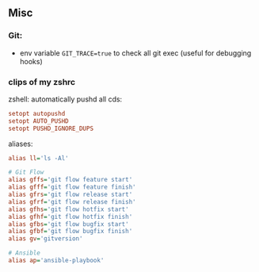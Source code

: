 ## Misc

### Git:

- env variable `GIT_TRACE=true` to check all git exec (useful for debugging hooks)


### clips of my zshrc 

zshell: automatically pushd all cds:

```ini
setopt autopushd
setopt AUTO_PUSHD
setopt PUSHD_IGNORE_DUPS
```

aliases:
```ini 
alias ll='ls -Al'

# Git Flow
alias gffs='git flow feature start'
alias gfff='git flow feature finish'
alias gfrs='git flow release start'
alias gfrf='git flow release finish'
alias gfhs='git flow hotfix start'
alias gfhf='git flow hotfix finish'
alias gfbs='git flow bugfix start'
alias gfbf='git flow bugfix finish'
alias gv='gitversion'

# Ansible
alias ap='ansible-playbook'
```